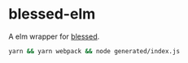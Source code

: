 # blessed-elm

A elm wrapper for [blessed](https://github.com/chjj/blessed).

```bash
yarn && yarn webpack && node generated/index.js
```
